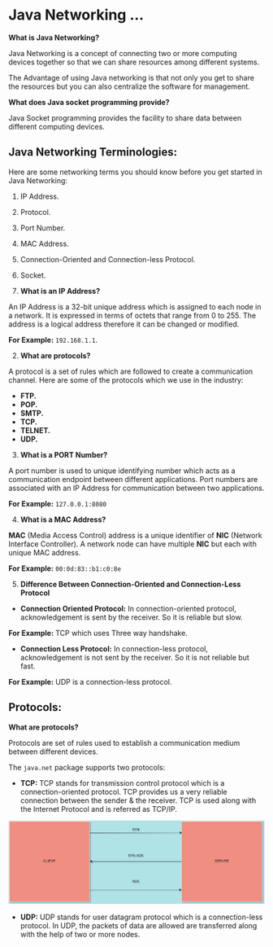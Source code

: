 # Java Networking ...

**What is Java Networking?**

Java Networking is a concept of connecting two or more computing
devices together so that we can share resources among different
systems. 

The Advantage of using Java networking is that not only you get to
share the resources but you can also centralize the software for management.

**What does Java socket programming provide?**

Java Socket programming provides the facility to share data between
different computing devices. 

## Java Networking Terminologies: 

Here are some networking terms you should know before you get started
in Java Networking:

1. IP Address.
1. Protocol.
1. Port Number.
1. MAC Address.
1. Connection-Oriented and Connection-less Protocol. 
1. Socket. 

1. **What is an IP Address?**

An IP Address is a 32-bit unique address which is assigned to each node in a network. It is expressed in terms of
octets that range from 0 to 255. The address is a logical address therefore it can be changed or modified. 

**For Example:** `192.168.1.1`. 

2. **What are protocols?**

A protocol is a set of rules which are followed to create a
communication channel. Here are some of the protocols which we use in the industry: 

* **FTP.**
* **POP.**
* **SMTP.**
* **TCP.**
* **TELNET.**
* **UDP.**

3. **What is a PORT Number?**

A port number is used to unique identifying number which acts as a communication endpoint between different
applications. Port numbers are associated with an IP Address for communication between two applications. 

**For Example:** `127.0.0.1:8080`

4. **What is a MAC Address?**

**MAC** (Media Access Control) address is a unique identifier
of **NIC** (Network Interface Controller). A network node can
have multiple **NIC** but each with unique MAC address.

**For Example:** `00:0d:83::b1:c0:8e`

5. **Difference Between Connection-Oriented and Connection-Less
	 Protocol**
	 
* **Connection Oriented Protocol:** 
In connection-oriented protocol, acknowledgement is sent
by the receiver. So it is reliable but slow. 

**For Example:** TCP which uses Three way handshake. 

* **Connection Less Protocol:**
In connection-less protocol, acknowledgement is not
sent by the receiver. So it is not reliable but fast. 

**For Example:** UDP is a connection-less protocol. 

## Protocols: 

**What are protocols?**

Protocols are set of rules used to establish a communication medium between different devices.

The `java.net` package supports two protocols:

* **TCP:** TCP stands for transmission control protocol which is a
	connection-oriented protocol. TCP provides us a very reliable
	connection between the sender & the receiver. TCP is used
	along with the Internet Protocol and is referred as TCP/IP. 

![tcp-threeway-handshake](../resources/Three-Way-Handshake.png "tcp-threeway-handshake")



* **UDP:** UDP stands for user datagram protocol which is a
	connection-less protocol. In UDP, the packets of data are allowed
	are transferred along with the help of two or more nodes. 


